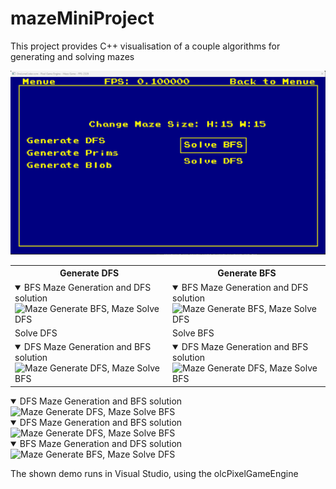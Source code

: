 # mazeMiniProject
This project provides C++ visualisation of a couple algorithms for generating and solving mazes

![Menue](/Images/Menue.png)

<table>
  <tr>
    <th>Generate DFS</th>
    <th>Generate BFS</th>
  </tr>
  <tr>
    <td><details open>
            <summary>BFS Maze Generation and DFS solution</summary>
            <img src="/Images/DFS-Generate.gif" alt="Maze Generate BFS, Maze Solve DFS">
        </details>  </td>
    <td>
        <details open>
            <summary>BFS Maze Generation and DFS solution</summary>
            <img src="/Images/BFS-Generate.gif" alt="Maze Generate BFS, Maze Solve DFS">
        </details>    
    </td>
  </tr>
  <tr>
    <td>Solve DFS</td>
    <td>Solve BFS</td>
  </tr>
  <tr>
    <td>
        <details open>
            <summary>DFS Maze Generation and BFS solution</summary>
            <img src="/Images/GenerateDFS-SolveBFS.gif" alt="Maze Generate DFS, Maze Solve BFS">
        </details>
    </td>
    <td>
        <details open>
            <summary>DFS Maze Generation and BFS solution</summary>
            <img src="/Images/GenerateDFS-SolveBFS.gif" alt="Maze Generate DFS, Maze Solve BFS">
        </details>
    </td>
  </tr>
</table>


<details open>
            <summary>DFS Maze Generation and BFS solution</summary>
            <img src="/Images/GenerateDFS-SolveBFS.gif" alt="Maze Generate DFS, Maze Solve BFS">
</details>

<details open>
<summary>DFS Maze Generation and BFS solution</summary>
<img src="/Images/GenerateDFS-SolveBFS.gif" alt="Maze Generate DFS, Maze Solve BFS">
</details>


<details open>
<summary>BFS Maze Generation and DFS solution</summary>
<img src="/Images/GenerateBFS-SolveDFS.gif" alt="Maze Generate BFS, Maze Solve DFS">
</details>

The shown demo runs in Visual Studio, using the olcPixelGameEngine